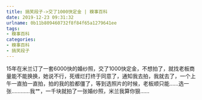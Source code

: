```yaml
---
title: 搞笑段子->交了1000快定金 | 糗事百科
date: 2019-12-23 09:31:32
urlname: 0b11b809460732f8f84f65a1279641ee
tags: 
- 糗事百科
categories:
- 糗事百科
- 搞笑段子
---
```

15年在米兰订了一套6000快的婚纱照，交了1000快定金，不想拍了，就找老板商量能不能换换，她说不行，死缠烂打终于同意了，通知我去拍，我就去了，一个上午一直拍一直拍，拍的我的脸都僵了，等到选照片的时候，老板顺只能……选一张…………我艹，一千块就拍了一张婚纱照，米兰我算你狠……



